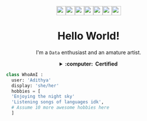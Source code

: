 <div style="text-align: center;">
  <img src="https://media.giphy.com/media/3IcbXNHDIZQRy/giphy.gif" height="25"><img src="https://media.giphy.com/media/Hh2eCJrqIhAWKQVNS6/giphy.gif" height="25"><img src="https://media.giphy.com/media/RlN0iTfRZ8Mm0iba4Z/giphy.gif" height="25"><img src="https://media.giphy.com/media/QWrCFpI965negKDo0n/giphy.gif" height="25"><img src="https://media.giphy.com/media/2YjZ5VQ3mTa4H5gQx1/giphy.gif" height="25"><img src="https://media.giphy.com/media/bh9uUHXj6xMRhMkRJg/giphy.gif" height="25"><img src="https://media.giphy.com/media/vRz8PBuHHjz9ijcGbj/giphy.gif" height="25">
</div>
<div style="text-align: center;">
  <h1
      <strong> Hello World!
  </strong>
  </h1>
</div>
<div style="text-align: center;">
  <p style="text-align: center;">
  I'm a <code>Data</code> enthusiast and an amature artist.
  </p>
</div>
<details style="text-align: center;">
  <summary style="text-align: center;">
    <strong>
      :computer: &nbsp;Certified
    </strong>
  </summary><br>
	<div style="text-align: center;">
		[<a href="https://www.freecodecamp.org/fcc61364c53-8b29-4222-973d-72b64acb5576" rel="nofollow"><strong>Data Analysis with Python</strong></a>]
		<br>
		[<a href="https://www.coursera.org/account/accomplishments/specialization/certificate/88BRESKN9RRN" rel="nofollow"><strong>IBM Data Analyst Specialization</strong></a>]
	  <br>
		[<a href="https://www.linkedin.com/learning/advanced-microsoft-power-bi-16007117" rel="nofollow"><strong>Advanced Microsoft Power BI</strong></a>]
		<br>
	</div>
<br></details>
    
```python
    class WhoAmI :
      user: 'Adithya'
      display: 'she/her'
      hobbies = [
	  'Enjoying the night sky'
	  'Listening songs of languages idk',
	  # Assume 10 more awesome hobbies here
	  ]  
```
